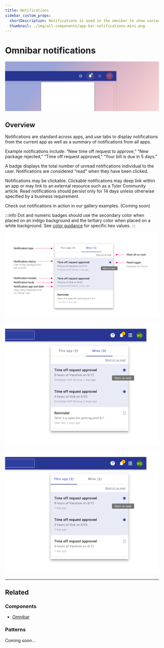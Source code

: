 ```yaml
---
title: Notifications
sidebar_custom_props:
  shortDescription: Notifications is used in the omnibar to show various system notifications for the user.
  thumbnail: ./img/all-components/app-bar-notifications-mini.png
---
```


# Omnibar notifications

<ComponentVisual storybookUrl="https://forge.tylerdev.io/main/?path=/story/components-app-bar-notifications--default">

![](./images/app-bar-notifications.png)

</ComponentVisual>

## Overview

Notifications are standard across apps, and use tabs to display notifications from the current app as well as a summary of notifications from all apps. 

Example notifications include: “New time off request to approve,” “New package rejected,” “Time off request approved,” “Your bill is due in 5 days.”

A badge displays the total number of unread notifications individual to the user. Notifications are considered “read” when they have been clicked.  

Notifications may be clickable. Clickable notifications may deep link within an app or may link to an external resource such as a Tyler Community article. Read notifications should persist only for 14 days unless otherwise specified by a business requirement. 

Check out notifications in action in our gallery examples. (Coming soon)

:::info
Dot and numeric badges should use the secondary color when placed on an indigo background and the tertiary color when placed on a white background. See [color guidance](/styles/color) for specific hex values.
:::

<ImageBlock maxWidth="600px">

![All notifications in the omnibar".](./images/notification-anatomy.png)

</ImageBlock>

<ImageBlock maxWidth="450px" caption="The notification dropdown displays a tab for all a user's notifications.">

!["My" notifications in the omnibar".](./images/desktop-omni-notifications-mine.png)

</ImageBlock>

<ImageBlock maxWidth="450px" caption="The notification dropdown displays a tab for all notifications in the app a user is currently working in.">

![All notifications in the omnibar".](./images/desktop-omni-notifications-this-app.png)

</ImageBlock>

---

## Related 

### Components

- [Omnibar](/components/omnibar)

### Patterns

Coming soon...
